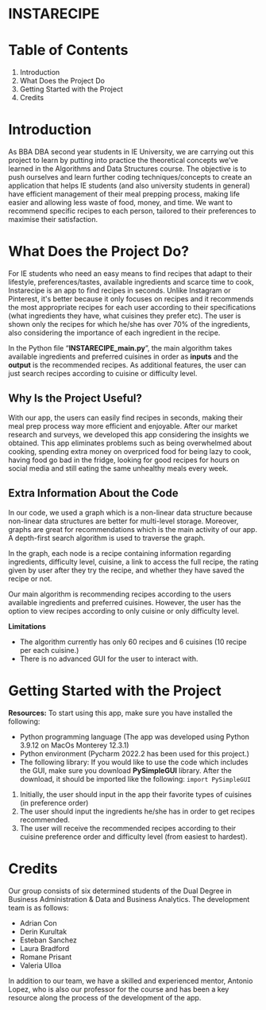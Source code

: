 # INSTARECIPE
# Table of Contents

1. Introduction
2. What Does the Project Do
3. Getting Started with the Project
4. Credits

# Introduction
As BBA DBA second year students in IE University, we are carrying out this project to learn by putting into practice the theoretical concepts we’ve learned in the Algorithms and Data Structures course. The objective is to push ourselves and learn further coding techniques/concepts to create an application that helps IE students (and also university students in general) have efficient management of their meal prepping process, making life easier and allowing less waste of food, money, and time. We want to recommend specific recipes to each person, tailored to their preferences to maximise their satisfaction.

# What Does the Project Do?
For IE students who need an easy means to find recipes that adapt to their lifestyle, preferences/tastes, available ingredients and scarce time to cook, Instarecipe is an app to find recipes in seconds. Unlike Instagram or Pinterest, it's better because it only focuses on recipes and it recommends the most appropriate recipes for each user according to their specifications (what ingredients they have, what cuisines they prefer etc). The user is shown only the recipes for which he/she has over 70% of the ingredients, also considering the importance of each ingredient in the recipe. 

In the Python file “**INSTARECIPE_main.py**”, the main algorithm takes available ingredients and preferred cuisines in order as **inputs** and the **output** is the recommended recipes. As additional features, the user can just search recipes according to cuisine or difficulty level.


## Why Is the Project Useful?
With our app, the users can easily find recipes in seconds, making their meal prep process way more efficient and enjoyable. After our market research and surveys, we developed this app considering the insights we obtained. This app eliminates problems such as being overwhelmed about cooking, spending extra money on overpriced food for being lazy to cook, having food go bad in the fridge, looking for good recipes for hours on social media and still eating the same unhealthy meals every week.
## Extra Information About the Code
In our code, we used a graph which is a non-linear data structure because non-linear data structures are better for multi-level storage. Moreover, graphs are great for recommendations which is the main activity of our app. A depth-first search algorithm is used to traverse the graph.

In the graph, each node is a recipe containing information regarding ingredients, difficulty level, cuisine, a link to access the full recipe, the rating given by user after they try the recipe, and whether they have saved the recipe or not.

Our main algorithm is recommending recipes according to the users available ingredients and preferred cuisines. However, the user has the option to view recipes according to only cuisine or only difficulty level.

**Limitations**
* The algorithm currently has only 60 recipes and 6 cuisines (10 recipe per each cuisine.)
* There is no advanced GUI for the user to interact with.

# Getting Started with the Project
**Resources:**
To start using this app, make sure you have installed the following:
- Python programming language (The app was developed using Python 3.9.12 on MacOs Monterey 12.3.1)
- Python environment (Pycharm 2022.2 has been used for this project.)
- The following library: If you would like to use the code which includes the GUI, make sure you download **PySimpleGUI** library. After the download, it should be imported like the following:
``` import PySimpleGUI ```

1. Initially, the user should input in the app their favorite types of cuisines (in preference order)
2. The user should input the ingredients he/she has in order to get recipes recommended. 
3. The user will receive the recommended recipes according to their cuisine preference order and difficulty level (from easiest to hardest).

# Credits
Our group consists of six determined students of the Dual Degree in Business Administration & Data and Business Analytics. The development team is as follows: 
* Adrian Con
* Derin Kurultak
* Esteban Sanchez
* Laura Bradford
* Romane Prisant
* Valeria Ulloa

In addition to our team, we have a skilled and experienced mentor, Antonio Lopez, who is also our professor for the course and has been a key resource along the process of the development of the app.
